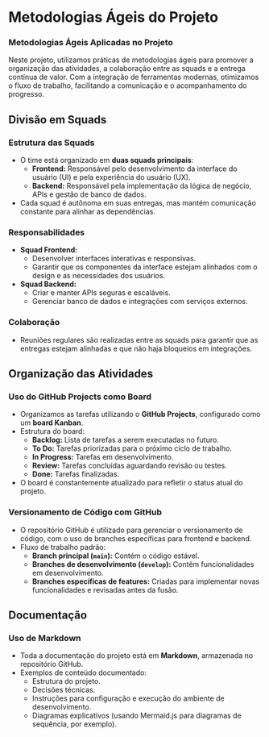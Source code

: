 
# Metodologias Ágeis do Projeto

### Metodologias Ágeis Aplicadas no Projeto

Neste projeto, utilizamos práticas de metodologias ágeis para promover a organização das atividades, a colaboração entre as squads e a entrega contínua de valor. Com a integração de ferramentas modernas, otimizamos o fluxo de trabalho, facilitando a comunicação e o acompanhamento do progresso.


## Divisão em Squads

### Estrutura das Squads
- O time está organizado em **duas squads principais**:
  - **Frontend:** Responsável pelo desenvolvimento da interface do usuário (UI) e pela experiência do usuário (UX).
  - **Backend:** Responsável pela implementação da lógica de negócio, APIs e gestão de banco de dados.
- Cada squad é autônoma em suas entregas, mas mantém comunicação constante para alinhar as dependências.

### Responsabilidades
- **Squad Frontend:**
  - Desenvolver interfaces interativas e responsivas.
  - Garantir que os componentes da interface estejam alinhados com o design e as necessidades dos usuários.
- **Squad Backend:**
  - Criar e manter APIs seguras e escaláveis.
  - Gerenciar banco de dados e integrações com serviços externos.

### Colaboração
- Reuniões regulares são realizadas entre as squads para garantir que as entregas estejam alinhadas e que não haja bloqueios em integrações.


## Organização das Atividades

### Uso do GitHub Projects como Board
- Organizamos as tarefas utilizando o **GitHub Projects**, configurado como um **board Kanban**.
- Estrutura do board:
  - **Backlog:** Lista de tarefas a serem executadas no futuro.
  - **To Do:** Tarefas priorizadas para o próximo ciclo de trabalho.
  - **In Progress:** Tarefas em desenvolvimento.
  - **Review:** Tarefas concluídas aguardando revisão ou testes.
  - **Done:** Tarefas finalizadas.
- O board é constantemente atualizado para refletir o status atual do projeto.

### Versionamento de Código com GitHub
- O repositório GitHub é utilizado para gerenciar o versionamento de código, com o uso de branches específicas para frontend e backend.
- Fluxo de trabalho padrão:
  - **Branch principal (`main`):** Contém o código estável.
  - **Branches de desenvolvimento (`develop`):** Contêm funcionalidades em desenvolvimento.
  - **Branches específicas de features:** Criadas para implementar novas funcionalidades e revisadas antes da fusão.

## Documentação

### Uso de Markdown
- Toda a documentação do projeto está em **Markdown**, armazenada no repositório GitHub.
- Exemplos de conteúdo documentado:
  - Estrutura do projeto.
  - Decisões técnicas.
  - Instruções para configuração e execução do ambiente de desenvolvimento.
  - Diagramas explicativos (usando Mermaid.js para diagramas de sequência, por exemplo).
